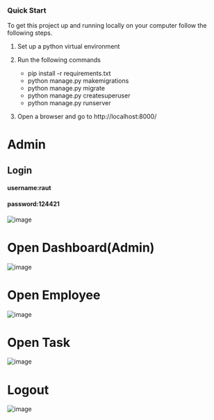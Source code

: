 ### Quick Start
To get this project up and running locally on your computer follow the following steps.
1. Set up a python virtual environment
2. Run the following commands
    * pip install -r requirements.txt
    * python manage.py makemigrations
    * python manage.py migrate
    * python manage.py createsuperuser
    * python manage.py runserver
   
3. Open a browser and go to http://localhost:8000/




# Admin
## Login
#### username:raut
#### password:124421
![image](https://user-images.githubusercontent.com/96526237/166211540-25863e84-f8c6-4d6a-a88b-920c3dbe908c.png)

# Open Dashboard(Admin)
![image](https://user-images.githubusercontent.com/96526237/166211809-946023c8-be25-4303-9fc2-a8de27273074.png)
# Open  Employee
![image](https://user-images.githubusercontent.com/96526237/166211988-1827523d-dbfc-4609-b2dc-f1c04f580b28.png)
 # Open Task
![image](https://user-images.githubusercontent.com/96526237/166212126-64d1b475-a7c0-4800-ad6b-25137cdcf329.png)
# Logout 
![image](https://user-images.githubusercontent.com/96526237/166212562-81fbce94-0320-4ae6-a06e-6641015df985.png)

